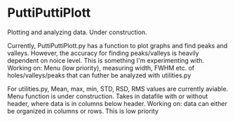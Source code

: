 # PuttiPuttiPlott
Plotting and analyzing data. Under construction.

Currently, PuttiPuttiPlott.py has a function to plot graphs and find peaks and valleys. However, the accuracy for finding peaks/valleys is heavily dependent on noice level. This is something I'm experimenting with.
Working on: Menu (low priority), measuring width, FWHM etc. of holes/valleys/peaks that can futher be analyzed with utilities.py

For utilities.py, Mean, max, min, STD, RSD, RMS values are currently aviable. Menu function is under construction. Takes in datafile with or without header, where data is in columns below header.
Working on: data can either be organized in columns or rows. This is low priority
